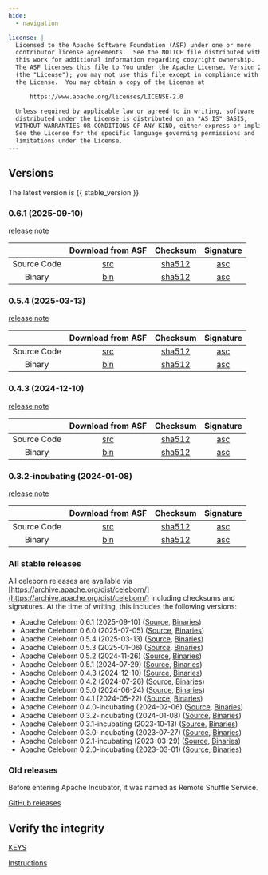 ```yaml
---
hide:
  - navigation

license: |
  Licensed to the Apache Software Foundation (ASF) under one or more
  contributor license agreements.  See the NOTICE file distributed with
  this work for additional information regarding copyright ownership.
  The ASF licenses this file to You under the Apache License, Version 2.0
  (the "License"); you may not use this file except in compliance with
  the License.  You may obtain a copy of the License at

      https://www.apache.org/licenses/LICENSE-2.0

  Unless required by applicable law or agreed to in writing, software
  distributed under the License is distributed on an "AS IS" BASIS,
  WITHOUT WARRANTIES OR CONDITIONS OF ANY KIND, either express or implied.
  See the License for the specific language governing permissions and
  limitations under the License.
---
```


## Versions

The latest version is {{ stable_version }}.


### 0.6.1 (2025-09-10)

[release note](community/release_notes/release_note_0.6.1.md)

|             |                                      Download from ASF                                       |                                                Checksum                                                |                                            Signature                                             |
|:-----------:|:--------------------------------------------------------------------------------------------:|:------------------------------------------------------------------------------------------------------:|:------------------------------------------------------------------------------------------------:|
| Source Code | [src](https://downloads.apache.org/celeborn/celeborn-0.6.1/apache-celeborn-0.6.1-source.tgz) | [sha512](https://downloads.apache.org/celeborn/celeborn-0.6.1/apache-celeborn-0.6.1-source.tgz.sha512) | [asc](https://downloads.apache.org/celeborn/celeborn-0.6.1/apache-celeborn-0.6.1-source.tgz.asc) |
|   Binary    |  [bin](https://downloads.apache.org/celeborn/celeborn-0.6.1/apache-celeborn-0.6.1-bin.tgz)   |  [sha512](https://downloads.apache.org/celeborn/celeborn-0.6.1/apache-celeborn-0.6.1-bin.tgz.sha512)   |  [asc](https://downloads.apache.org/celeborn/celeborn-0.6.1/apache-celeborn-0.6.1-bin.tgz.asc)   |


### 0.5.4 (2025-03-13)

[release note](community/release_notes/release_note_0.5.4.md)

|             |                                      Download from ASF                                       |                                                Checksum                                                |                                            Signature                                             |
|:-----------:|:--------------------------------------------------------------------------------------------:|:------------------------------------------------------------------------------------------------------:|:------------------------------------------------------------------------------------------------:|
| Source Code | [src](https://downloads.apache.org/celeborn/celeborn-0.5.4/apache-celeborn-0.5.4-source.tgz) | [sha512](https://downloads.apache.org/celeborn/celeborn-0.5.4/apache-celeborn-0.5.4-source.tgz.sha512) | [asc](https://downloads.apache.org/celeborn/celeborn-0.5.4/apache-celeborn-0.5.4-source.tgz.asc) |
|   Binary    |  [bin](https://downloads.apache.org/celeborn/celeborn-0.5.4/apache-celeborn-0.5.4-bin.tgz)   |  [sha512](https://downloads.apache.org/celeborn/celeborn-0.5.4/apache-celeborn-0.5.4-bin.tgz.sha512)   |  [asc](https://downloads.apache.org/celeborn/celeborn-0.5.4/apache-celeborn-0.5.4-bin.tgz.asc)   |


### 0.4.3 (2024-12-10)

[release note](community/release_notes/release_note_0.4.3.md)

|             |                                      Download from ASF                                       |                                                Checksum                                                |                                            Signature                                             |
|:-----------:|:--------------------------------------------------------------------------------------------:|:------------------------------------------------------------------------------------------------------:|:------------------------------------------------------------------------------------------------:|
| Source Code | [src](https://downloads.apache.org/celeborn/celeborn-0.4.3/apache-celeborn-0.4.3-source.tgz) | [sha512](https://downloads.apache.org/celeborn/celeborn-0.4.3/apache-celeborn-0.4.3-source.tgz.sha512) | [asc](https://downloads.apache.org/celeborn/celeborn-0.4.3/apache-celeborn-0.4.3-source.tgz.asc) |
|   Binary    |  [bin](https://downloads.apache.org/celeborn/celeborn-0.4.3/apache-celeborn-0.4.3-bin.tgz)   |  [sha512](https://downloads.apache.org/celeborn/celeborn-0.4.3/apache-celeborn-0.4.3-bin.tgz.sha512)   |  [asc](https://downloads.apache.org/celeborn/celeborn-0.4.3/apache-celeborn-0.4.3-bin.tgz.asc)   |

### 0.3.2-incubating (2024-01-08)

[release note](community/release_notes/release_note_0.3.2.md)

|             |                                                 Download from ASF                                                  |                                                           Checksum                                                           |                                                       Signature                                                        |
|:-----------:|:------------------------------------------------------------------------------------------------------------------:|:----------------------------------------------------------------------------------------------------------------------------:|:----------------------------------------------------------------------------------------------------------------------:|
| Source Code | [src](https://downloads.apache.org/celeborn/celeborn-0.3.2-incubating/apache-celeborn-0.3.2-incubating-source.tgz) | [sha512](https://downloads.apache.org/celeborn/celeborn-0.3.2-incubating/apache-celeborn-0.3.2-incubating-source.tgz.sha512) | [asc](https://downloads.apache.org/celeborn/celeborn-0.3.2-incubating/apache-celeborn-0.3.2-incubating-source.tgz.asc) |
|   Binary    |  [bin](https://downloads.apache.org/celeborn/celeborn-0.3.2-incubating/apache-celeborn-0.3.2-incubating-bin.tgz)   |  [sha512](https://downloads.apache.org/celeborn/celeborn-0.3.2-incubating/apache-celeborn-0.3.2-incubating-bin.tgz.sha512)   |  [asc](https://downloads.apache.org/celeborn/celeborn-0.3.2-incubating/apache-celeborn-0.3.2-incubating-bin.tgz.asc)   |

### All stable releases

All celeborn releases are available via [https://archive.apache.org/dist/celeborn/](https://archive.apache.org/dist/celeborn/) including checksums and 
signatures. At the time of writing, this includes the following versions:  

* Apache Celeborn 0.6.1 (2025-09-10) ([Source](https://archive.apache.org/dist/celeborn/celeborn-0.6.1/apache-celeborn-0.6.1-source.tgz), [Binaries](https://archive.apache.org/dist/celeborn/celeborn-0.6.1/))
* Apache Celeborn 0.6.0 (2025-07-05) ([Source](https://archive.apache.org/dist/celeborn/celeborn-0.6.0/apache-celeborn-0.6.0-source.tgz), [Binaries](https://archive.apache.org/dist/celeborn/celeborn-0.6.0/))
* Apache Celeborn 0.5.4 (2025-03-13) ([Source](https://archive.apache.org/dist/celeborn/celeborn-0.5.4/apache-celeborn-0.5.4-source.tgz), [Binaries](https://archive.apache.org/dist/celeborn/celeborn-0.5.4/))
* Apache Celeborn 0.5.3 (2025-01-06) ([Source](https://archive.apache.org/dist/celeborn/celeborn-0.5.3/apache-celeborn-0.5.3-source.tgz), [Binaries](https://archive.apache.org/dist/celeborn/celeborn-0.5.3/))
* Apache Celeborn 0.5.2 (2024-11-26) ([Source](https://archive.apache.org/dist/celeborn/celeborn-0.5.2/apache-celeborn-0.5.2-source.tgz), [Binaries](https://archive.apache.org/dist/celeborn/celeborn-0.5.2/))
* Apache Celeborn 0.5.1 (2024-07-29) ([Source](https://archive.apache.org/dist/celeborn/celeborn-0.5.1/apache-celeborn-0.5.1-source.tgz), [Binaries](https://archive.apache.org/dist/celeborn/celeborn-0.5.1/))
* Apache Celeborn 0.4.3 (2024-12-10) ([Source](https://archive.apache.org/dist/celeborn/celeborn-0.4.3/apache-celeborn-0.4.3-source.tgz), [Binaries](https://archive.apache.org/dist/celeborn/celeborn-0.4.3/))
* Apache Celeborn 0.4.2 (2024-07-26) ([Source](https://archive.apache.org/dist/celeborn/celeborn-0.4.2/apache-celeborn-0.4.2-source.tgz), [Binaries](https://archive.apache.org/dist/celeborn/celeborn-0.4.2/))
* Apache Celeborn 0.5.0 (2024-06-24) ([Source](https://archive.apache.org/dist/celeborn/celeborn-0.5.0/apache-celeborn-0.5.0-source.tgz), [Binaries](https://archive.apache.org/dist/celeborn/celeborn-0.5.0/))
* Apache Celeborn 0.4.1 (2024-05-22) ([Source](https://archive.apache.org/dist/celeborn/celeborn-0.4.1/apache-celeborn-0.4.1-source.tgz), [Binaries](https://archive.apache.org/dist/celeborn/celeborn-0.4.1/))
* Apache Celeborn 0.4.0-incubating (2024-02-06) ([Source](https://archive.apache.org/dist/incubator/celeborn/celeborn-0.4.0-incubating/apache-celeborn-0.4.0-incubating-source.tgz), [Binaries](https://archive.apache.org/dist/incubator/celeborn/celeborn-0.4.0-incubating/))  
* Apache Celeborn 0.3.2-incubating (2024-01-08) ([Source](https://archive.apache.org/dist/incubator/celeborn/celeborn-0.3.2-incubating/apache-celeborn-0.3.2-incubating-source.tgz), [Binaries](https://archive.apache.org/dist/incubator/celeborn/celeborn-0.3.2-incubating/))  
* Apache Celeborn 0.3.1-incubating (2023-10-13) ([Source](https://archive.apache.org/dist/incubator/celeborn/celeborn-0.3.1-incubating/apache-celeborn-0.3.1-incubating-source.tgz), [Binaries](https://archive.apache.org/dist/incubator/celeborn/celeborn-0.3.1-incubating/))  
* Apache Celeborn 0.3.0-incubating (2023-07-27) ([Source](https://archive.apache.org/dist/incubator/celeborn/celeborn-0.3.0-incubating/apache-celeborn-0.3.0-incubating-source.tgz), [Binaries](https://archive.apache.org/dist/incubator/celeborn/celeborn-0.3.0-incubating/))  
* Apache Celeborn 0.2.1-incubating (2023-03-29) ([Source](https://archive.apache.org/dist/incubator/celeborn/celeborn-0.2.1-incubating/apache-celeborn-0.2.1-incubating-source.tgz), [Binaries](https://archive.apache.org/dist/incubator/celeborn/celeborn-0.2.1-incubating/))  
* Apache Celeborn 0.2.0-incubating (2023-03-01) ([Source](https://archive.apache.org/dist/incubator/celeborn/celeborn-0.2.0-incubating/apache-celeborn-0.2.0-incubating-source.tgz), [Binaries](https://archive.apache.org/dist/incubator/celeborn/celeborn-0.2.0-incubating/))  

### Old releases

Before entering Apache Incubator, it was named as Remote Shuffle Service.

[GitHub releases](https://github.com/apache/celeborn/releases)


## Verify the integrity

[KEYS](https://downloads.apache.org/celeborn/KEYS)

[Instructions](https://www.apache.org/info/verification.html)
